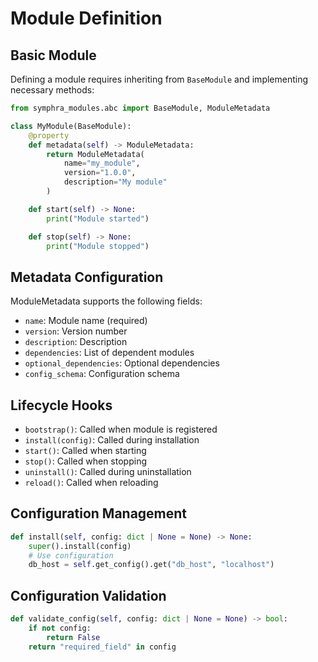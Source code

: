 # Module Definition

## Basic Module

Defining a module requires inheriting from `BaseModule` and implementing necessary methods:

```python
from symphra_modules.abc import BaseModule, ModuleMetadata

class MyModule(BaseModule):
    @property
    def metadata(self) -> ModuleMetadata:
        return ModuleMetadata(
            name="my_module",
            version="1.0.0",
            description="My module"
        )

    def start(self) -> None:
        print("Module started")

    def stop(self) -> None:
        print("Module stopped")
```

## Metadata Configuration

ModuleMetadata supports the following fields:

- `name`: Module name (required)
- `version`: Version number
- `description`: Description
- `dependencies`: List of dependent modules
- `optional_dependencies`: Optional dependencies
- `config_schema`: Configuration schema

## Lifecycle Hooks

- `bootstrap()`: Called when module is registered
- `install(config)`: Called during installation
- `start()`: Called when starting
- `stop()`: Called when stopping
- `uninstall()`: Called during uninstallation
- `reload()`: Called when reloading

## Configuration Management

```python
def install(self, config: dict | None = None) -> None:
    super().install(config)
    # Use configuration
    db_host = self.get_config().get("db_host", "localhost")
```

## Configuration Validation

```python
def validate_config(self, config: dict | None = None) -> bool:
    if not config:
        return False
    return "required_field" in config
```
